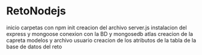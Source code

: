 # RetoNodejs
inicio carpetas con npm init
creacion del archivo server.js
instalacion del express y mongoose
conexion con la BD y mongosedb atlas
creacion de la capreta modelos y archivo usuario
creacion de los atributos de la tabla de la base de datos  del reto 

